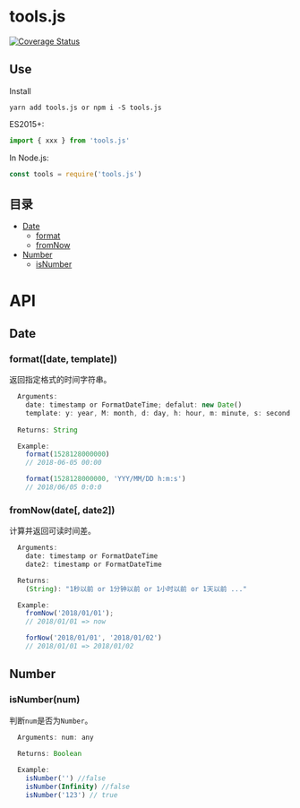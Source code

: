 # tools.js
[![Coverage Status](https://coveralls.io/repos/github/liushuangbill/dates.js/badge.svg?branch=master)](https://coveralls.io/github/liushuangbill/dates.js?branch=master)

## Use
Install
```
yarn add tools.js or npm i -S tools.js
```

ES2015+:
```js
import { xxx } from 'tools.js'
```

In Node.js:
```js
const tools = require('tools.js')
```

## 目录
- [Date](#date)
  - [format](#format-datetemplate)
  - [fromNow](#fromnowdate-date2)
- [Number](#number)
  - [isNumber](#isnumbernum)

# API

## Date

### format([date, template])
返回指定格式的时间字符串。
```js
  Arguments:
    date: timestamp or FormatDateTime; defalut: new Date()
    template: y: year, M: month, d: day, h: hour, m: minute, s: second; defalut: 'y-M-d h:m'
    
  Returns: String

  Example:
    format(1528128000000)
    // 2018-06-05 00:00

    format(1528128000000, 'YYY/MM/DD h:m:s')
    // 2018/06/05 0:0:0
```

### fromNow(date[, date2])
计算并返回可读时间差。
```js
  Arguments:
    date: timestamp or FormatDateTime
    date2: timestamp or FormatDateTime

  Returns:
    (String): "1秒以前 or 1分钟以前 or 1小时以前 or 1天以前 ..."

  Example:
    fromNow('2018/01/01');
    // 2018/01/01 => now

    forNow('2018/01/01', '2018/01/02')
    // 2018/01/01 => 2018/01/02
```

## Number

### isNumber(num)
判断`num`是否为`Number`。
```js
  Arguments: num: any

  Returns: Boolean
  
  Example:
    isNumber('') //false
    isNumber(Infinity) //false
    isNumber('123') // true
```

